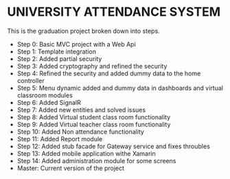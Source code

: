 UNIVERSITY ATTENDANCE SYSTEM
===========

This is the graduation project broken down into steps.

+ Step 0: Basic MVC project with a Web Api
+ Step 1: Template integration
+ Step 2: Added partial security
+ Step 3: Added cryptography and refined the security
+ Step 4: Refined the security and added dummy data to the home controller
+ Step 5: Menu dynamic added and dummy data in dashboards and virtual classroom modules
+ Step 6: Added SignalR 
+ Step 7: Added new entities and solved issues
+ Step 8: Added Virtual student class room functionality
+ Step 9: Added Virtual teacher class room functionality
+ Step 10: Added Non attendance functionality
+ Step 11: Added Report module
+ Step 12: Added stub facade for Gateway service and fixes throubles
+ Step 13: Added mobile application withe Xamarin
+ Step 14: Added administration module for some screens
+ Master: Current version of the project
